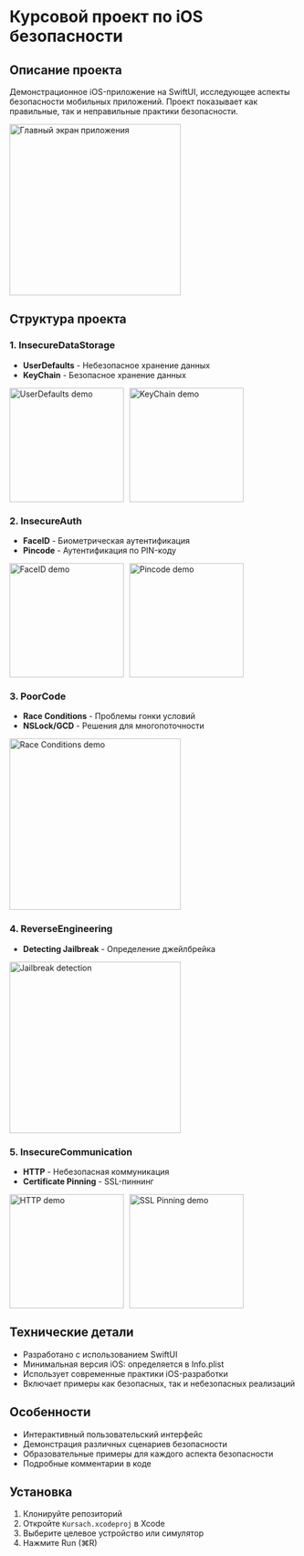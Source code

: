 # Курсовой проект по iOS безопасности

## Описание проекта
Демонстрационное iOS-приложение на SwiftUI, исследующее аспекты безопасности мобильных приложений. Проект показывает как правильные, так и неправильные практики безопасности.

<img src="Kursach/images/main_screen.jpeg" width="300" alt="Главный экран приложения">

## Структура проекта

### 1. InsecureDataStorage
- **UserDefaults** - Небезопасное хранение данных
- **KeyChain** - Безопасное хранение данных

<div style="display: flex; gap: 10px;">
  <img src="Kursach/images/userdefaults_demo.jpeg" width="200" alt="UserDefaults demo">
  <img src="Kursach/images/keychain_demo.jpeg" width="200" alt="KeyChain demo">
</div>

### 2. InsecureAuth
- **FaceID** - Биометрическая аутентификация
- **Pincode** - Аутентификация по PIN-коду

<div style="display: flex; gap: 10px;">
  <img src="Kursach/images/faceid_demo.PNG" width="200" alt="FaceID demo">
  <img src="Kursach/images/pincode_demo.PNG" width="200" alt="Pincode demo">
</div>

### 3. PoorCode
- **Race Conditions** - Проблемы гонки условий
- **NSLock/GCD** - Решения для многопоточности

<img src="Kursach/images/race_conditions_demo.PNG" width="300" alt="Race Conditions demo">

### 4. ReverseEngineering
- **Detecting Jailbreak** - Определение джейлбрейка

<img src="Kursach/images/jailbreak_demo.PNG" width="300" alt="Jailbreak detection">

### 5. InsecureCommunication
- **HTTP** - Небезопасная коммуникация
- **Certificate Pinning** - SSL-пиннинг

<div style="display: flex; gap: 10px;">
  <img src="Kursach/images/http_demo.PNG" width="200" alt="HTTP demo">
  <img src="Kursach/images/ssl_pinning_demo.PNG" width="200" alt="SSL Pinning demo">
</div>

## Технические детали
- Разработано с использованием SwiftUI
- Минимальная версия iOS: определяется в Info.plist
- Использует современные практики iOS-разработки
- Включает примеры как безопасных, так и небезопасных реализаций

## Особенности
- Интерактивный пользовательский интерфейс
- Демонстрация различных сценариев безопасности
- Образовательные примеры для каждого аспекта безопасности
- Подробные комментарии в коде

## Установка
1. Клонируйте репозиторий
2. Откройте `Kursach.xcodeproj` в Xcode
3. Выберите целевое устройство или симулятор
4. Нажмите Run (⌘R)
